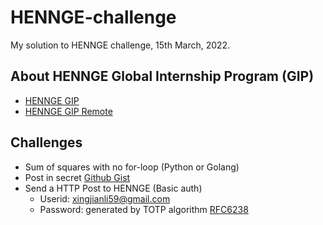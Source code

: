 # HENNGE-challenge
My solution to HENNGE challenge, 15th March, 2022.

## About HENNGE Global Internship Program (GIP)
- [HENNGE GIP](https://hennge.com/global/gip.html)  
- [HENNGE GIP Remote](https://hennge.com/global/gip/remote.html)

## Challenges
- Sum of squares with no for-loop (Python or Golang)
- Post in secret [Github Gist](https://gist.github.com/char-1ee/6e5bb9cfc6a88b7cb5ed8edf0b2bdced)
- Send a HTTP Post to HENNGE (Basic auth)
  - Userid: xingjianli59@gmail.com
  - Password: generated by TOTP algorithm [RFC6238](https://datatracker.ietf.org/doc/html/rfc6238#appendix-B)
